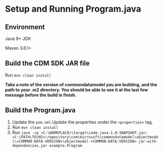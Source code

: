 # Setup and Running Program.java

## Environment

Java 9+ JDK

Maven 3.6.1+

## Build the CDM SDK JAR file

Run `mvn clean install`

**Take a note of the version of commondatamodel you are building, and the path to your .m2 directory. You should be able to see it at the last few message before the build is finish.**

## Build the Program.java

1. Update the `pom.xml`.Update the properties under the `<properties>` tag.
2. Run `mvn clean install`
3. Run `java -cp <C:\WORKPLACE>\target\code-java-1.0-SNAPSHOT.jar;<C:\PATH\TO\M2>\repository\com\microsoft\commondatamodel\objectmodel\<COMMON-DATA-VERSION>\objectmodel-<COMMON-DATA-VERSION>-jar-with-dependencies.jar example.Program`